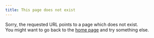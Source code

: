 ```yaml
---
title: This page does not exist
---
```


Sorry, the requested URL points to a page which does not exist.  
You might want to go back to the [home page](/) and try something else.
